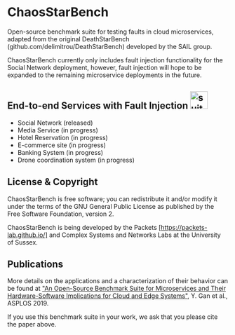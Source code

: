 # ChaosStarBench

Open-source benchmark suite for testing faults in cloud microservices, adapted from the original DeathStarBench (github.com/delimitrou/DeathStarBench) developed by the SAIL group.

ChaosStarBench currently only includes fault injection functionality for the Social Network deployment, however, fault injection will hope to be expanded to the remaining microservice deployments in the future.

## End-to-end Services with Fault Injection <img src="microservices_bundle4.png" alt="suite-icon" width="40"/>

* Social Network (released)
* Media Service (in progress)
* Hotel Reservation (in progress)
* E-commerce site (in progress)
* Banking System (in progress)
* Drone coordination system (in progress)

## License & Copyright 

ChaosStarBench is free software; you can redistribute it and/or modify it under the terms of the GNU General Public License as published by the Free Software Foundation, version 2.

ChaosStarBench is being developed by the Packets [https://packets-lab.github.io/] and Complex Systems and Networks Labs at the University of Sussex. 

## Publications

More details on the applications and a characterization of their behavior can be found at ["An Open-Source Benchmark Suite for Microservices and Their Hardware-Software Implications for Cloud and Edge Systems"](http://www.csl.cornell.edu/~delimitrou/papers/2019.asplos.microservices.pdf), Y. Gan et al., ASPLOS 2019. 

If you use this benchmark suite in your work, we ask that you please cite the paper above. 
